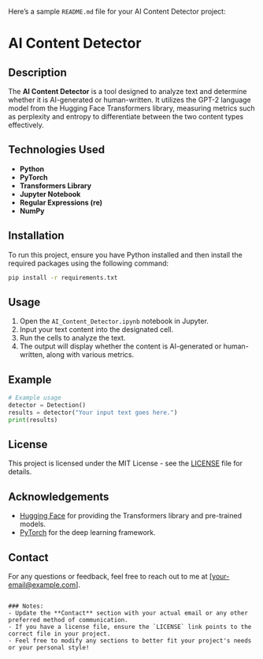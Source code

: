 Here’s a sample `README.md` file for your AI Content Detector project:

# AI Content Detector

## Description
The **AI Content Detector** is a tool designed to analyze text and determine whether it is AI-generated or human-written. It utilizes the GPT-2 language model from the Hugging Face Transformers library, measuring metrics such as perplexity and entropy to differentiate between the two content types effectively.

## Technologies Used
- **Python**
- **PyTorch**
- **Transformers Library**
- **Jupyter Notebook**
- **Regular Expressions (re)**
- **NumPy**

## Installation
To run this project, ensure you have Python installed and then install the required packages using the following command:

```bash
pip install -r requirements.txt
```

## Usage
1. Open the `AI_Content_Detector.ipynb` notebook in Jupyter.
2. Input your text content into the designated cell.
3. Run the cells to analyze the text.
4. The output will display whether the content is AI-generated or human-written, along with various metrics.

## Example
```python
# Example usage
detector = Detection()
results = detector("Your input text goes here.")
print(results)
```

## License
This project is licensed under the MIT License - see the [LICENSE](LICENSE) file for details.

## Acknowledgements
- [Hugging Face](https://huggingface.co) for providing the Transformers library and pre-trained models.
- [PyTorch](https://pytorch.org) for the deep learning framework.

## Contact
For any questions or feedback, feel free to reach out to me at [your-email@example.com].
```

### Notes:
- Update the **Contact** section with your actual email or any other preferred method of communication.
- If you have a license file, ensure the `LICENSE` link points to the correct file in your project.
- Feel free to modify any sections to better fit your project's needs or your personal style!
